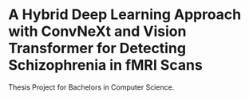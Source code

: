 # A Hybrid Deep Learning Approach with ConvNeXt and Vision Transformer for Detecting Schizophrenia in fMRI Scans
Thesis Project for Bachelors in Computer Science.
